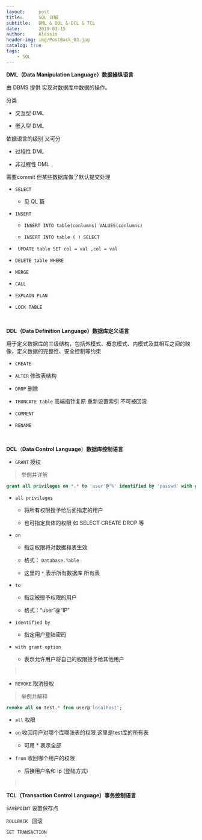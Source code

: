 ```yaml
---
layout:     post
title:      SQL 详解
subtitle:   DML & DDL & DCL & TCL
date:       2019-03-15
author:     Alessio
header-img: img/PostBack_03.jpg
catalog: true
tags:
    - SQL
---
```

**DML（Data Manipulation Language）数据操纵语言**

由 DBMS 提供 实现对数据库中数据的操作。

分类

-   交互型 DML

-   嵌入型 DML

依据语言的级别 又可分

-   过程性 DML

-   非过程性 DML

需要commit 但某些数据库做了默认提交处理

-   `SELECT`

    -   见 QL 篇

-   `INSERT`

    -   `INSERT INTO table(conlumns) VALUES(conlumns)`

    -   `INSERT INTO table ( ) SELECT`

-  ` UPDATE table SET col = val ,col = val`

-   `DELETE table WHERE`

-  `MERGE`

-   `CALL`

-   `EXPLAIN PLAN`

-   `LOCK TABLE`

 

**DDL（Data Definition Language）数据库定义语言**

用于定义数据库的三级结构，包括外模式、概念模式、内模式及其相互之间的映像，定义数据的完整性、安全控制等约束

-   `CREATE`

-   `ALTER` 修改表结构

-   `DROP` 删除

-   `TRUNCATE table` 高端指针复原 重新设置索引 不可被回滚

-   `COMMENT`

-   `RENAME`

 

**DCL**（**Data Control Language**）**数据库控制语言** 

-   `GRANT` 授权

>   举例并详解

```sql
grant all privileges on *.* to 'user'@'%' identified by 'passwd' with grant option;
```


-   `all privileges`

    -   将所有权限授予给后面指定的用户

    -   也可指定具体的权限 如 SELECT CREATE DROP 等

-   `on`

    -   指定权限将对数据和表生效

    -   格式： `Database.Table`

    -   这里的 `*` 表示所有数据库 所有表

-   `to`

    -   指定被授予权限的用户

    -   格式：“user”@“IP”

-   `identified by`

    -   指定用户登陆密码

-   `with grant option`

    -   表示允许用户将自己的权限授予给其他用户

>    

-   `REVOKE` 取消授权

>   举例并解释

```sql
revoke all on test.* from user@'localhost';
```
-   `all` 权限

-   `on` 收回用户对哪个库哪张表的权限 这里是test库的所有表

    -   可用 \* 表示全部

-   `from` 收回哪个用户的权限

    -   后接用户名和 ip (登陆方式)

>    

**TCL（Transaction Control Language）事务控制语言**

`SAVEPOINT` 设置保存点

`ROLLBACK ` 回滚

`SET TRANSACTION`